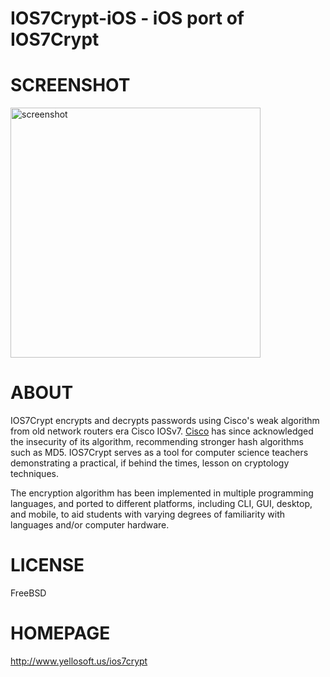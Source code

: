 # IOS7Crypt-iOS - iOS port of IOS7Crypt

# SCREENSHOT

<a href="https://raw2.github.com/mcandre/IOS7Crypt-iOS/master/screenshot-iphone.png"><img src="https://raw2.github.com/mcandre/IOS7Crypt-iOS/master/screenshot-iphone.png" alt="screenshot" height="400" /></a>

# ABOUT

IOS7Crypt encrypts and decrypts passwords using Cisco's weak algorithm from old network routers era Cisco IOSv7. [Cisco](http://www.cisco.com/en/US/tech/tk59/technologies_tech_note09186a00809d38a7.shtml) has since acknowledged the insecurity of its algorithm, recommending stronger hash algorithms such as MD5. IOS7Crypt serves as a tool for computer science teachers demonstrating a practical, if behind the times, lesson on cryptology techniques.

The encryption algorithm has been implemented in multiple programming languages, and ported to different platforms, including CLI, GUI, desktop, and mobile, to aid students with varying degrees of familiarity with languages and/or computer hardware.

# LICENSE

FreeBSD

# HOMEPAGE

http://www.yellosoft.us/ios7crypt
